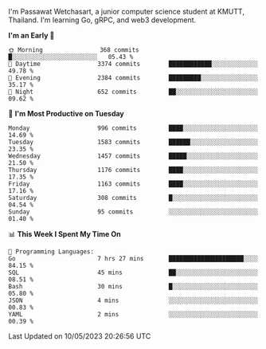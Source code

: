 
I'm Passawat Wetchasart, a junior computer science student at KMUTT, Thailand. I'm learning Go, gRPC, and web3 development.



<!--START_SECTION:waka-->
**I'm an Early 🐤** 

```text
🌞 Morning                368 commits         █░░░░░░░░░░░░░░░░░░░░░░░░   05.43 % 
🌆 Daytime                3374 commits        ████████████░░░░░░░░░░░░░   49.78 % 
🌃 Evening                2384 commits        █████████░░░░░░░░░░░░░░░░   35.17 % 
🌙 Night                  652 commits         ██░░░░░░░░░░░░░░░░░░░░░░░   09.62 % 
```
📅 **I'm Most Productive on Tuesday** 

```text
Monday                   996 commits         ████░░░░░░░░░░░░░░░░░░░░░   14.69 % 
Tuesday                  1583 commits        ██████░░░░░░░░░░░░░░░░░░░   23.35 % 
Wednesday                1457 commits        █████░░░░░░░░░░░░░░░░░░░░   21.50 % 
Thursday                 1176 commits        ████░░░░░░░░░░░░░░░░░░░░░   17.35 % 
Friday                   1163 commits        ████░░░░░░░░░░░░░░░░░░░░░   17.16 % 
Saturday                 308 commits         █░░░░░░░░░░░░░░░░░░░░░░░░   04.54 % 
Sunday                   95 commits          ░░░░░░░░░░░░░░░░░░░░░░░░░   01.40 % 
```


📊 **This Week I Spent My Time On** 

```text
💬 Programming Languages: 
Go                       7 hrs 27 mins       █████████████████████░░░░   84.15 % 
SQL                      45 mins             ██░░░░░░░░░░░░░░░░░░░░░░░   08.51 % 
Bash                     30 mins             █░░░░░░░░░░░░░░░░░░░░░░░░   05.80 % 
JSON                     4 mins              ░░░░░░░░░░░░░░░░░░░░░░░░░   00.83 % 
YAML                     2 mins              ░░░░░░░░░░░░░░░░░░░░░░░░░   00.39 % 
```


 Last Updated on 10/05/2023 20:26:56 UTC
<!--END_SECTION:waka-->

<!--
**markpassawat/markpassawat** is a ✨ _special_ ✨ repository because its `README.md` (this file) appears on your GitHub profile.

Here are some ideas to get you started:

- 🔭 I’m currently working on ...
- 🌱 I’m currently learning ...
- 👯 I’m looking to collaborate on ...
- 🤔 I’m looking for help with ...
- 💬 Ask me about ...
- 📫 How to reach me: ...
- 😄 Pronouns: He/Him
- ⚡ Fun fact: ...
-->
